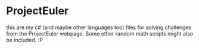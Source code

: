# ProjectEuler

this are my c# (and maybe other languages too) files for solving challenges from the ProjectEuler webpage. Some other random math scripts might also be included. :P
